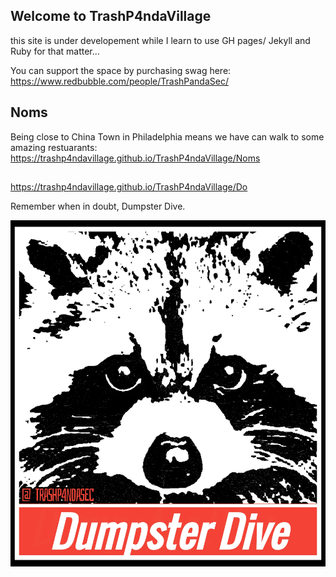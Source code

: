 ## Welcome to TrashP4ndaVillage 

this site is under developement while I learn to use GH pages/ Jekyll and Ruby for that matter...

You can support the space by purchasing swag here: https://www.redbubble.com/people/TrashPandaSec/


## Noms 

Being close to China Town in Philadelphia means we have can walk to some amazing restuarants: 
https://trashp4ndavillage.github.io/TrashP4ndaVillage/Noms 


## 

https://trashp4ndavillage.github.io/TrashP4ndaVillage/Do 
 

Remember when in doubt, Dumpster Dive.

![Dumpster Dive](/Images/dumpsterdive.jpeg)





